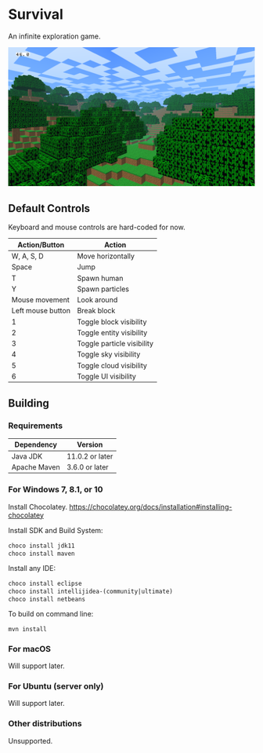 Survival
========

An infinite exploration game.

![Screenshot](/screenshot.png?raw=true)

Default Controls
----------------
Keyboard and mouse controls are hard-coded for now.

| Action/Button     | Action                     |
|-------------------|----------------------------|
| W, A, S, D        | Move horizontally          |
| Space             | Jump                       |
| T                 | Spawn human                |
| Y                 | Spawn particles            |
| Mouse movement    | Look around                |
| Left mouse button | Break block                |
| 1                 | Toggle block visibility    |
| 2                 | Toggle entity visibility   |
| 3                 | Toggle particle visibility |
| 4                 | Toggle sky visibility      |
| 5                 | Toggle cloud visibility    |
| 6                 | Toggle UI visibility       |


Building
--------

### Requirements
| Dependency   | Version         |
|--------------|-----------------|
| Java JDK     | 11.0.2 or later |
| Apache Maven | 3.6.0 or later  |

### For Windows 7, 8.1, or 10
Install Chocolatey.
https://chocolatey.org/docs/installation#installing-chocolatey

Install SDK and Build System:
```
choco install jdk11
choco install maven
```

Install any IDE:
```
choco install eclipse
choco install intellijidea-(community|ultimate)
choco install netbeans
```

To build on command line:
```
mvn install
```

### For macOS
Will support later.

### For Ubuntu (server only)
Will support later.

### Other distributions
Unsupported.
